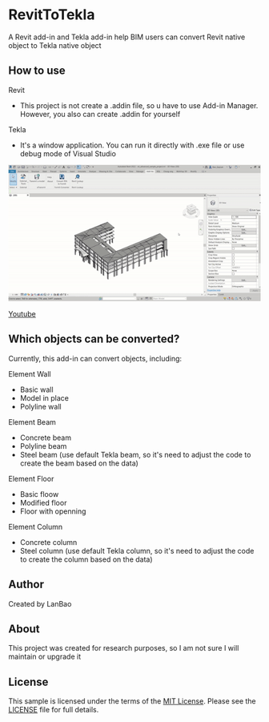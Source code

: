 # RevitToTekla

A Revit add-in and Tekla add-in help BIM users can convert Revit native object to Tekla native object


## How to use

Revit

+ This project is not create a .addin file, so u have to use Add-in Manager. However, you also can create .addin for yourself

Tekla

+ It's a window application. You can run it directly with .exe file or use debug mode of Visual Studio

![alt text](https://github.com/baoquylan/RevitToTekla/blob/master/image/demo.gif?raw=true)

[Youtube](https://www.youtube.com/watch?v=Gpn5tDFeGm0)

## Which objects can be converted?
Currently, this add-in can convert objects, including:

Element Wall
+ Basic wall
+ Model in place
+ Polyline wall

Element Beam
+ Concrete beam
+ Polyline beam
+ Steel beam (use default Tekla beam, so it's need to adjust the code to create the beam based on the data)

Element Floor
+ Basic floow
+ Modified floor
+ Floor with openning

Element Column
+ Concrete column
+ Steel column (use default Tekla column, so it's need to adjust the code to create the column based on the data)

## Author

Created by LanBao

## About

This project was created for research purposes, so I am not sure I will maintain or upgrade it


## <a name="license"></a>License

This sample is licensed under the terms of the [MIT License](http://opensource.org/licenses/MIT).
Please see the [LICENSE](LICENSE) file for full details.
